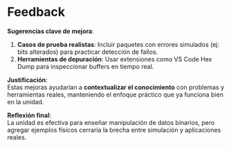 # Feedback

**Sugerencias clave de mejora**:  
1. **Casos de prueba realistas**: Incluir paquetes con errores simulados (ej: bits alterados) para practicar detección de fallos.  
2. **Herramientas de depuración**: Usar extensiones como VS Code Hex Dump para inspeccionar buffers en tiempo real.  

**Justificación**:  
Estas mejoras ayudarían a **contextualizar el conocimiento** con problemas y herramientas reales, manteniendo el enfoque práctico que ya funciona bien en la unidad.  

**Reflexión final**:  
La unidad es efectiva para enseñar manipulación de datos binarios, pero agregar ejemplos físicos cerraría la brecha entre simulación y aplicaciones reales.  
